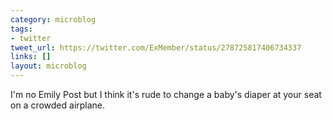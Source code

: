 ```yaml
---
category: microblog
tags:
- twitter
tweet_url: https://twitter.com/ExMember/status/278725817406734337
links: []
layout: microblog
---
```

I'm no Emily Post but I think it's rude to change a baby's diaper at your seat on a crowded airplane.
